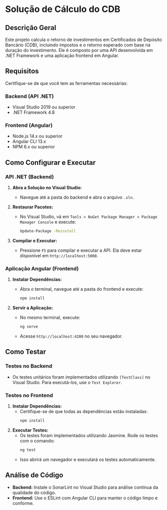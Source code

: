 
# Solução de Cálculo do CDB

## Descrição Geral
Este projeto calcula o retorno de investimentos em Certificados de Depósito Bancário (CDB), incluindo impostos e o retorno esperado com base na duração do investimento. Ele é composto por uma API desenvolvida em .NET Framework e uma aplicação frontend em Angular.

## Requisitos
Certifique-se de que você tem as ferramentas necessárias:

### Backend (API .NET)
- Visual Studio 2019 ou superior
- .NET Framework 4.8

### Frontend (Angular)
- Node.js 14.x ou superior
- Angular CLI 13.x
- NPM 6.x ou superior

## Como Configurar e Executar

### API .NET (Backend)
1. **Abra a Solução no Visual Studio:**
   - Navegue até a pasta do backend e abra o arquivo `.sln`.

2. **Restaurar Pacotes:**
   - No Visual Studio, vá em `Tools > NuGet Package Manager > Package Manager Console` e execute:
     ```bash
     Update-Package -Reinstall
     ```

3. **Compilar e Executar:**
   - Pressione `F5` para compilar e executar a API. Ela deve estar disponível em `http://localhost:5000`.

### Aplicação Angular (Frontend)
1. **Instalar Dependências:**
   - Abra o terminal, navegue até a pasta do frontend e execute:
     ```bash
     npm install
     ```

2. **Servir a Aplicação:**
   - No mesmo terminal, execute:
     ```bash
     ng serve
     ```
   - Acesse `http://localhost:4200` no seu navegador.

## Como Testar

### Testes no Backend
- Os testes unitários foram implementados utilizando `[TestClass]` no Visual Studio. Para executá-los, use o `Test Explorer`.

### Testes no Frontend
1. **Instalar Dependências:**
   - Certifique-se de que todas as dependências estão instaladas:
     ```bash
     npm install
     ```
2. **Executar Testes:**
   - Os testes foram implementados utilizando Jasmine. Rode os testes com o comando:
     ```bash
     ng test
     ```
   - Isso abrirá um navegador e executará os testes automaticamente.

## Análise de Código
- **Backend:** Instale o SonarLint no Visual Studio para análise contínua da qualidade do código.
- **Frontend:** Use o ESLint com Angular CLI para manter o código limpo e conforme.
